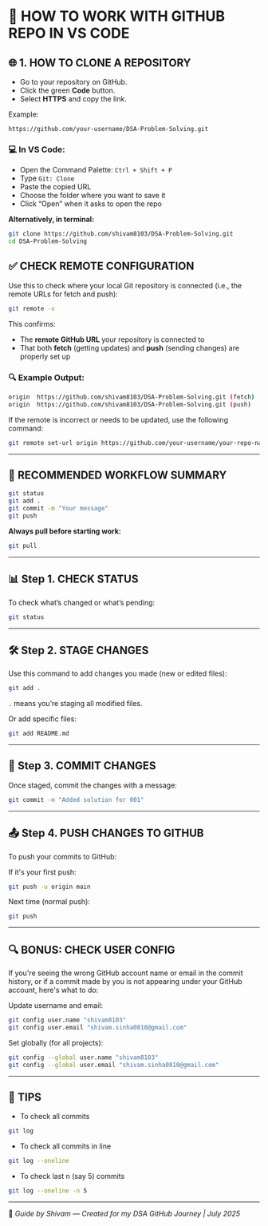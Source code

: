 
# 📘 HOW TO WORK WITH GITHUB REPO IN VS CODE

## 🌐 1. HOW TO CLONE A REPOSITORY

- Go to your repository on GitHub.
- Click the green **Code** button.
- Select **HTTPS** and copy the link.

Example:
```
https://github.com/your-username/DSA-Problem-Solving.git
```

### 💻 In VS Code:
- Open the Command Palette: `Ctrl + Shift + P`
- Type `Git: Clone`
- Paste the copied URL
- Choose the folder where you want to save it
- Click “Open” when it asks to open the repo

**Alternatively, in terminal:**
```bash
git clone https://github.com/shivam8103/DSA-Problem-Solving.git
cd DSA-Problem-Solving
```
## ✅ CHECK REMOTE CONFIGURATION

Use this to check where your local Git repository is connected (i.e., the remote URLs for fetch and push):

```bash
git remote -v
```

This confirms:

-  The **remote GitHub URL** your repository is connected to
-  That both **fetch** (getting updates) and **push** (sending changes) are properly set up

### 🔍 Example Output:
```bash
origin  https://github.com/shivam8103/DSA-Problem-Solving.git (fetch)
origin  https://github.com/shivam8103/DSA-Problem-Solving.git (push)
```

If the remote is incorrect or needs to be updated, use the following command:

```bash
git remote set-url origin https://github.com/your-username/your-repo-name.git
```
---
## 📌 RECOMMENDED WORKFLOW SUMMARY

```bash
git status
git add .
git commit -m "Your message"
git push
```

**Always pull before starting work:**
```bash
git pull
```

---
## 📊 Step 1. CHECK STATUS

To check what’s changed or what’s pending:
```bash
git status
```

---

## 🛠️ Step 2. STAGE CHANGES

Use this command to add changes you made (new or edited files):
```bash
git add .
```

`.` means you’re staging all modified files.

Or add specific files:
```bash
git add README.md
```

---

## 📝 Step 3. COMMIT CHANGES

Once staged, commit the changes with a message:
```bash
git commit -m "Added solution for 001"
```

---

## 📤 Step 4. PUSH CHANGES TO GITHUB

To push your commits to GitHub:

If it's your first push:
```bash
git push -u origin main
```

Next time (normal push):
```bash
git push
```

---

## 🔍 BONUS: CHECK USER CONFIG

If you're seeing the wrong GitHub account name or email in the commit history, or if a commit made by you is not appearing under your GitHub account, here's what to do:

Update username and email:
```bash
git config user.name "shivam8103"
git config user.email "shivam.sinha0810@gmail.com"
```

Set globally (for all projects):
```bash
git config --global user.name "shivam8103"
git config --global user.email "shivam.sinha0810@gmail.com"
```

---




## 🧠 TIPS

- To check all commits 
```bash
git log
```
- To check all commits in line
```bash
git log --oneline
```
- To check last n (say 5) commits
```bash
git log --oneline -n 5
```

---

📅 *Guide by Shivam — Created for my DSA GitHub Journey | July 2025*

